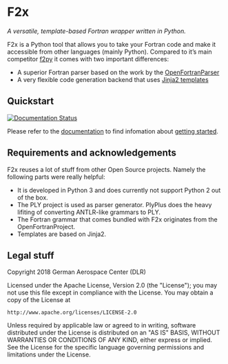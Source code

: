 # F2x

*A versatile, template-based Fortran wrapper written in Python.*

F2x is a Python tool that allows you to take your Fortran code and make it accessible from other languages
(mainly Python). Compared to it’s main competitor [f2py](https://docs.scipy.org/doc/numpy/f2py/) it comes
with two important differences:

* A superior Fortran parser based on the work by the [OpenFortranParser](http://fortran-parser.sourceforge.net)
* A very flexible code generation backend that uses [Jinja2 templates](http://jinja.pocoo.org)


## Quickstart

[![Documentation Status](https://readthedocs.org/projects/f2x/badge/?version=latest)](https://f2x.readthedocs.io/en/latest/?badge=latest)

Please refer to the [documentation](https://f2x.readthedocs.io/en/latest/)
to find infomation about [getting started](https://f2x.readthedocs.io/en/latest/content/introduction/getting_started.html).


## Requirements and acknowledgements
F2x reuses a lot of stuff from other Open Source projects. Namely the following parts were really helpful:

* It is developed in Python 3 and does currently not support Python 2 out of the box.
* The PLY project is used as parser generator. PlyPlus does the heavy lifiting of converting ANTLR-like grammars to PLY.
* The Fortran grammar that comes bundled with F2x originates from the OpenFortranProject.
* Templates are based on Jinja2.


## Legal stuff

Copyright 2018 German Aerospace Center (DLR)

Licensed under the Apache License, Version 2.0 (the "License");
you may not use this file except in compliance with the License.
You may obtain a copy of the License at

    http://www.apache.org/licenses/LICENSE-2.0

Unless required by applicable law or agreed to in writing, software
distributed under the License is distributed on an "AS IS" BASIS,
WITHOUT WARRANTIES OR CONDITIONS OF ANY KIND, either express or implied.
See the License for the specific language governing permissions and
limitations under the License.
